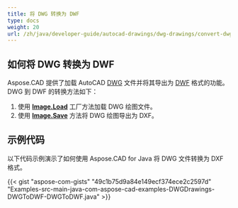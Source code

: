 ```yaml
---
title: 将 DWG 转换为 DWF
type: docs
weight: 20
url: /zh/java/developer-guide/autocad-drawings/dwg-drawings/convert-dwg-to-dwf/
---
```


## **如何将 DWG 转换为 DWF**

Aspose.CAD 提供了加载 AutoCAD [DWG](https://docs.fileformat.com/cad/dwg/) 文件并将其导出为 [DWF](https://docs.fileformat.com/cad/dwf/) 格式的功能。DWG 到 DWF 的转换方法如下：

1. 使用 [**Image.Load**](https://reference.aspose.com/cad/java/com.aspose.cad.class-use/image) 工厂方法加载 DWG 绘图文件。
1. 使用 [**Image.Save**](https://reference.aspose.com/cad/java/com.aspose.cad/Image#save--) 方法将 DWG 绘图导出为 DXF。

## 示例代码

以下代码示例演示了如何使用 Aspose.CAD for Java 将 DWG 文件转换为 DXF 格式。

{{< gist "aspose-com-gists" "49c1b75d9a84e149ecf374ece2c2597d" "Examples-src-main-java-com-aspose-cad-examples-DWGDrawings-DWGToDWF-DWGToDWF.java" >}}
